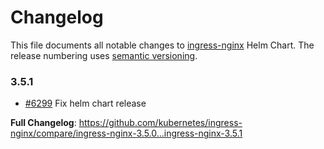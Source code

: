 # Changelog

This file documents all notable changes to [ingress-nginx](https://github.com/kubernetes/ingress-nginx) Helm Chart. The release numbering uses [semantic versioning](http://semver.org).

### 3.5.1

* [#6299](https://github.com/kubernetes/ingress-nginx/pull/6299) Fix helm chart release

**Full Changelog**: https://github.com/kubernetes/ingress-nginx/compare/ingress-nginx-3.5.0...ingress-nginx-3.5.1

